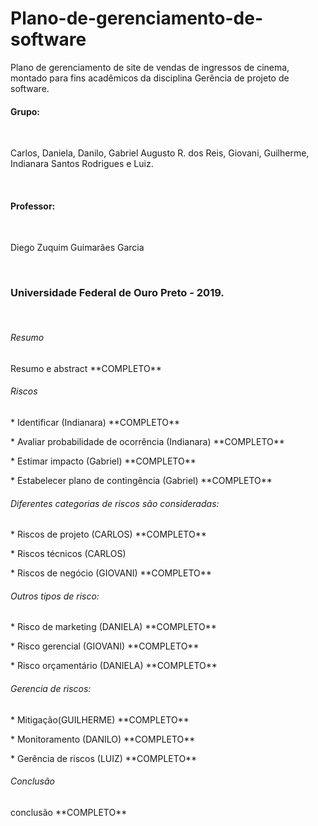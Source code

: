 # Plano-de-gerenciamento-de-software<br>
Plano de gerenciamento de site de vendas de ingressos de cinema, montado para fins acadêmicos da disciplina Gerência de projeto de software. <br>

<h4> Grupo: </h4> <br>
<p> Carlos, Daniela, Danilo, Gabriel Augusto R. dos Reis, Giovani, Guilherme, Indianara Santos Rodrigues e Luiz. </p> <br>
<h4>Professor: </h4> <br>
<p> Diego Zuquim Guimarães Garcia </p> <br>
<h3> Universidade Federal de Ouro Preto - 2019. </h3> <br>

<h6> Resumo </h6>
<p> Resumo e abstract **COMPLETO**</p>

<h6> Riscos</h6>
<p> * Identificar (Indianara) **COMPLETO**</p>
<p> * Avaliar probabilidade de ocorrência (Indianara) **COMPLETO**</p>
<p> * Estimar impacto (Gabriel) **COMPLETO** </p>
<p> * Estabelecer plano de contingência (Gabriel) **COMPLETO**</p>

<h6>  Diferentes categorias de riscos são consideradas:  </h6>
<p> * Riscos de projeto (CARLOS) **COMPLETO**</p>
<p> * Riscos técnicos (CARLOS) </p>
<p> * Riscos de negócio (GIOVANI) **COMPLETO**</p>

<h6> Outros tipos de risco:  </h6>
<p> * Risco de marketing (DANIELA) **COMPLETO**</p>
<p> * Risco gerencial (GIOVANI) **COMPLETO**</p>
<p> * Risco orçamentário (DANIELA) **COMPLETO**</p>

<h6> Gerencia de riscos:  </h6>
<p> * Mitigação(GUILHERME) **COMPLETO**</p>
<p> * Monitoramento (DANILO) **COMPLETO** </p>
<p> * Gerência de riscos (LUIZ) **COMPLETO**</p>

<h6> Conclusão </h6>
<p> conclusão **COMPLETO**</p>